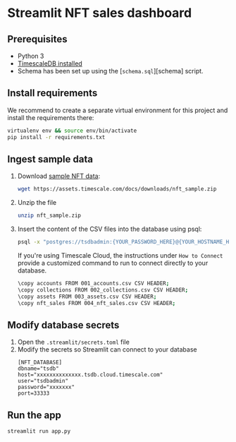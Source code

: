 # Streamlit NFT sales dashboard


## Prerequisites
* Python 3
* [TimescaleDB installed][install-ts]
* Schema has been set up using the [`schema.sql`][schema] script.

## Install requirements

We recommend to create a separate virtual environment for this project and
install the requirements there:

```bash
virtualenv env && source env/bin/activate
pip install -r requirements.txt
```

## Ingest sample data
1.  Download [sample NFT data][sample-dw]:
    ```bash
    wget https://assets.timescale.com/docs/downloads/nft_sample.zip
    ```
1. Unzip the file
    ```bash
    unzip nft_sample.zip
    ```
1.  Insert the content of the CSV files into the database using psql:
    ```bash
    psql -x "postgres://tsdbadmin:{YOUR_PASSWORD_HERE}@{YOUR_HOSTNAME_HERE}:{YOUR_PORT_HERE}/tsdb?sslmode=require"
    ```
    If you're using Timescale Cloud, the instructions under `How to Connect` provide a 
    customized command to run to connect directly to your database.

    ```bash
    \copy accounts FROM 001_accounts.csv CSV HEADER;
    \copy collections FROM 002_collections.csv CSV HEADER;
    \copy assets FROM 003_assets.csv CSV HEADER;
    \copy nft_sales FROM 004_nft_sales.csv CSV HEADER;
    ```

## Modify database secrets
1. Open the `.streamlit/secrets.toml` file
1. Modify the secrets so Streamlit can connect to your database
    ```text
    [NFT_DATABASE]
    dbname="tsdb"    
    host="xxxxxxxxxxxxxx.tsdb.cloud.timescale.com"
    user="tsdbadmin"
    password="xxxxxxx"
    port=33333    
    ```

## Run the app
```bash
streamlit run app.py
```



[install-ts]: https://docs.timescale.com/timescaledb/latest/how-to-guides/install-timescaledb/#install-timescaledb
[sample-dw]: https://assets.timescale.com/docs/downloads/nft_sample.zip
